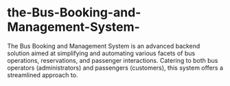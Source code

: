 # the-Bus-Booking-and-Management-System-
The Bus Booking and Management System is an advanced backend solution aimed at simplifying and automating various facets of bus operations, reservations, and passenger interactions. Catering to both bus operators (administrators) and passengers (customers), this system offers a streamlined approach to.
